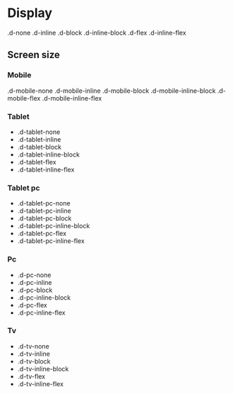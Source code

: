 # Display

.d-none
.d-inline
.d-block
.d-inline-block
.d-flex
.d-inline-flex

## Screen size

### Mobile

.d-mobile-none
.d-mobile-inline
.d-mobile-block
.d-mobile-inline-block
.d-mobile-flex
.d-mobile-inline-flex

### Tablet

- .d-tablet-none
- .d-tablet-inline
- .d-tablet-block
- .d-tablet-inline-block
- .d-tablet-flex
- .d-tablet-inline-flex

### Tablet pc

- .d-tablet-pc-none
- .d-tablet-pc-inline
- .d-tablet-pc-block
- .d-tablet-pc-inline-block
- .d-tablet-pc-flex
- .d-tablet-pc-inline-flex

### Pc

- .d-pc-none
- .d-pc-inline
- .d-pc-block
- .d-pc-inline-block
- .d-pc-flex
- .d-pc-inline-flex

### Tv

- .d-tv-none
- .d-tv-inline
- .d-tv-block
- .d-tv-inline-block
- .d-tv-flex
- .d-tv-inline-flex
